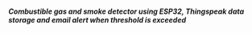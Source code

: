 ##### Combustible gas and smoke detector using ESP32, Thingspeak data storage and email alert when threshold is exceeded
